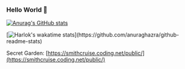 ### Hello World 👋

[![Anurag's GitHub stats](https://github-readme-stats.vercel.app/api?username=Smith-Cruise&count_private=true)](https://github.com/anuraghazra/github-readme-stats)

[![Harlok's wakatime stats]([https://github-readme-stats.vercel.app/api/wakatime?username=smithcruise](https://github-readme-stats.vercel.app/api/wakatime?username=smithcruise&range=last_7_days&layout=compact&theme=gruvbox&hide_border=true))](https://github.com/anuraghazra/github-readme-stats)



Secret Garden: [https://smithcruise.coding.net/public/](https://smithcruise.coding.net/public/)


